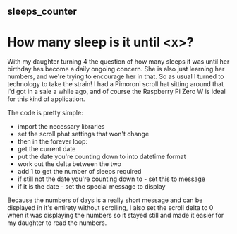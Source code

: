 ## sleeps_counter
# How many sleep is it until &lt;x>?

With my daughter turning 4 the question of how many sleeps it was until her birthday has become a daily ongoing concern.  She is also just learning her numbers, and we're trying to encourage her in that.  So as usual I turned to technology to take the strain!  I had a Pimoroni scroll hat sitting around that I'd got in a sale a while ago, and of course the Raspberry Pi Zero W is ideal for this kind of application.

The code is pretty simple:

* import the necessary libraries
* set the scroll phat settings that won't change
* then in the forever loop:
* get the current date
* put the date you're counting down to into datetime format 
* work out the delta between the two
* add 1 to get the number of sleeps required
* if still not the date you're counting down to - set this to message 
* if it is the date - set the special message to display

Because the numbers of days is a really short message and can be displayed in it's entirety without scrolling, I also set the scroll delta to 0 when it was displaying the numbers so it stayed still and made it easier for my daughter to read the numbers.
